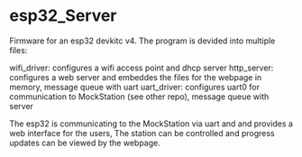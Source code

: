 # esp32_Server
Firmware for an esp32 devkitc v4. The program is devided into multiple files:

wifi_driver: configures a wifi access point and dhcp server
http_server: configures a web server and embeddes the files for the webpage in memory, message queue with uart
uart_driver: configures uart0 for communication to MockStation (see other repo), message queue with server

The esp32 is communicating to the MockStation via uart and and provides a web interface for the users,
The station can be controlled and progress updates can be viewed by the webpage.
